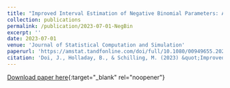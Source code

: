 ```yaml
---
title: "Improved Interval Estimation of Negative Binomial Parameters: A Coverage Probability Approach"
collection: publications
permalink: /publication/2023-07-01-NegBin
excerpt: ''
date: 2023-07-01
venue: 'Journal of Statistical Computation and Simulation'
paperurl: 'https://amstat.tandfonline.com/doi/full/10.1080/00949655.2023.2235046'
citation: 'Doi, J., Holladay, B., & Schilling, M. (2023) &quot;Improved Interval Estimation of Negative Binomial Parameters: A Coverage Probability Approach,&quot; <i>Journal of Statistical Computation and Simulation</i>'
---
```

[Download paper here](https://www.tandfonline.com/eprint/SSFTIIX2PHMIN3NK85TQ/full?target=10.1080/00949655.2023.2235046){:target="_blank" rel="noopener"}
